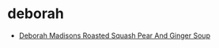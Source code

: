 # deborah

 * [Deborah Madisons Roasted Squash Pear And Ginger Soup](index/d/deborah-madisons-roasted-squash-pear-and-ginger-soup-355879.json)
